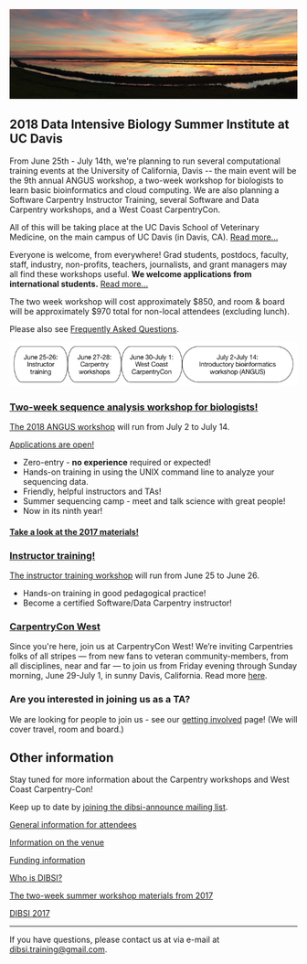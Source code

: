 ![Yolo Basin panorama](images/yolo-panorama.jpg "DIBSI 2018")

## 2018 Data Intensive Biology Summer Institute at UC Davis

From June 25th - July 14th, we're planning to run several
computational training events at the University of California, Davis
-- the main event will be the 9th annual ANGUS workshop, a two-week
workshop for biologists to learn basic bioinformatics and cloud
computing.  We are also planning a Software Carpentry Instructor
Training, several Software and Data Carpentry workshops, and a
West Coast CarpentryCon.

All of this will be taking place at the UC Davis School of Veterinary
Medicine, on the main campus of UC Davis (in Davis,
CA). [Read more...](VENUE.html)

Everyone is welcome, from everywhere! Grad students, postdocs,
faculty, staff, industry, non-profits, teachers, journalists, and
grant managers may all find these workshops useful. **We welcome
applications from international students.**
[Read more...](ATTENDEES.html)

The two week workshop will cost approximately $850, and room & board
will be approximately $970 total for non-local attendees (excluding
lunch).

Please also see [Frequently Asked Questions](https://hackmd.io/s/HkdE1IPuG).

![DIBSI overview](images/overview-bubbles.png)

### [Two-week sequence analysis workshop for biologists!](ANGUS.html)

[The 2018 ANGUS workshop](ANGUS.html) will run from July 2 to July 14.

[Applications are open!](https://docs.google.com/forms/d/e/1FAIpQLSeuXw5aX6NUGdzb4NnhQi3CLEMIxHr_vvVZFB762fCJkkkYGA/viewform)

* Zero-entry - **no experience** required or expected!
* Hands-on training in using the UNIX command line to analyze your sequencing data.
* Friendly, helpful instructors and TAs!
* Summer sequencing camp - meet and talk science with great people!
* Now in its ninth year!

#### [Take a look at the 2017 materials!](https://angus.readthedocs.io/en/2017/)

### [Instructor training!](instructor-training.html)

[The instructor training workshop](instructor-training.html) will run
from June 25 to June 26.

* Hands-on training in good pedagogical practice!
* Become a certified Software/Data Carpentry instructor!

### [CarpentryCon West](CarpentryConWest.html)

Since you're here, join us at CarpentryCon West! We’re inviting Carpentries folks of all stripes — from new fans to veteran community-members, from all disciplines, near and far — to join us from Friday evening through Sunday morning, June 29-July 1, in sunny Davis, California. Read more [here]((CarpentryConWest.html)).

### Are you interested in joining us as a TA?

We are looking for people to join us - see our
[getting involved](getting-involved.html) page! (We will cover travel,
room and board.)

## Other information

Stay tuned for more information about the Carpentry workshops and West
Coast Carpentry-Con!

Keep up to date by [joining the dibsi-announce mailing list](https://groups.io/g/dibsi-announce/join).

[General information for attendees](ATTENDEES.html)

[Information on the venue](VENUE.html)

[Funding information](FUNDERS.html)

[Who is DIBSI?](WHO.html)

[The two-week summer workshop materials from 2017](angus.readthedocs.io/en/2016/)

[DIBSI 2017](2017/index.html)

----

If you have questions, please contact us at via e-mail at [dibsi.training@gmail.com](mailto:dibsi.training@gmail.com).

